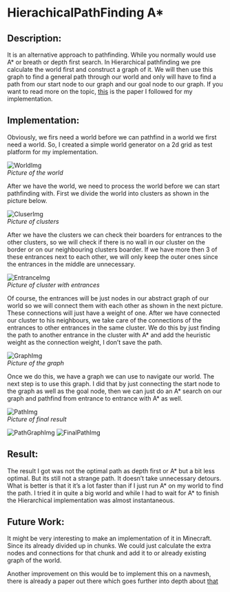 # HierachicalPathFinding A*
## Description:
It is an alternative approach to pathfinding.
 While you normally would use A* or breath or depth first search.
In Hierarchical pathfinding we pre calculate the world first and construct a graph of it.
 We will then use this graph to find a general path through our world and only will have to
 find a path from our start node to our graph and our goal node to our graph.
  If you want to read more on the topic, 
[this](http://citeseerx.ist.psu.edu/viewdoc/download?doi=10.1.1.479.4675&rep=rep1&type=pdf) is the paper
 I followed for my implementation.

## Implementation:
Obviously, we firs need a world before we can pathfind in a world we first need a world.
 So, I created a simple world generator on a 2d grid as test platform for my implementation.

![WorldImg](pictures/world.JPG)<br/>
*Picture of the world*

After we have the world, we need to process the world before we can start pathfinding with.
 First we divide the world into clusters as shown in the picture below.

![CluserImg](pictures/clusters.JPG)<br/>
*Picture of clusters*

After we have the clusters we can check their boarders for entrances to the other clusters,
 so we will check if there is no wall in our cluster on the border or on our neighbouring clusters boarder.
 If we have more then 3 of these entrances next to each other,
 we will only keep the outer ones since the entrances in the middle are unnecessary.

![EntranceImg](pictures/entrances.JPG)<br/>
*Picture of cluster with entrances*

Of course, the entrances will be just nodes in our abstract graph of our world so we will
 connect them with each other as shown in the next picture.
 These connections will just have a weight of one. After we have connected our cluster to his neighbours,
 we take care of the connections of the entrances to other entrances in the same cluster.
 We do this by just finding the path to another entrance in the cluster with A* and add the heuristic weight
 as the connection weight, I don’t save the path.

![GraphImg](pictures/graph.JPG)<br/>
*Picture of the graph*

Once we do this, we have a graph we can use to navigate our world.
 The next step is to use this graph.
 I did that by just connecting the start node to the graph as well as the goal node,
 then we can just do an A* search on our graph and pathfind from entrance to entrance with A* as well.

![PathImg](pictures/path.JPG)<br/>
*Picture of final result*

![PathGraphImg](pictures/path&graph.JPG)
![FinalPathImg](pictures/finalPath.JPG)

## Result:
The result I got was not the optimal path as depth first or A* but a bit less optimal.
 But its still not a strange path. It doesn’t take unnecessary detours.
 What is better is that it it’s a lot faster than if I just run A* on my world to find the path.
 I tried it in quite a big world and while I had to wait for A* to finish
 the Hierarchical implementation was almost instantaneous.

## Future Work:
It might be very interesting to make an implementation of it in Minecraft.
 Since its already divided up in chunks.
 We could just calculate the extra nodes and connections
 for that chunk and add it to or already existing graph of the world.
 
Another improvement on this would be to implement this on a navmesh,
 there is already a paper out there which goes further into depth about [that](https://www.sciencedirect.com/science/article/abs/pii/S0097849316300668#:~:text=Hierarchical%20path%2Dfinding%20aims%20to,memory%20footprint%20when%20calculating%20paths.)
